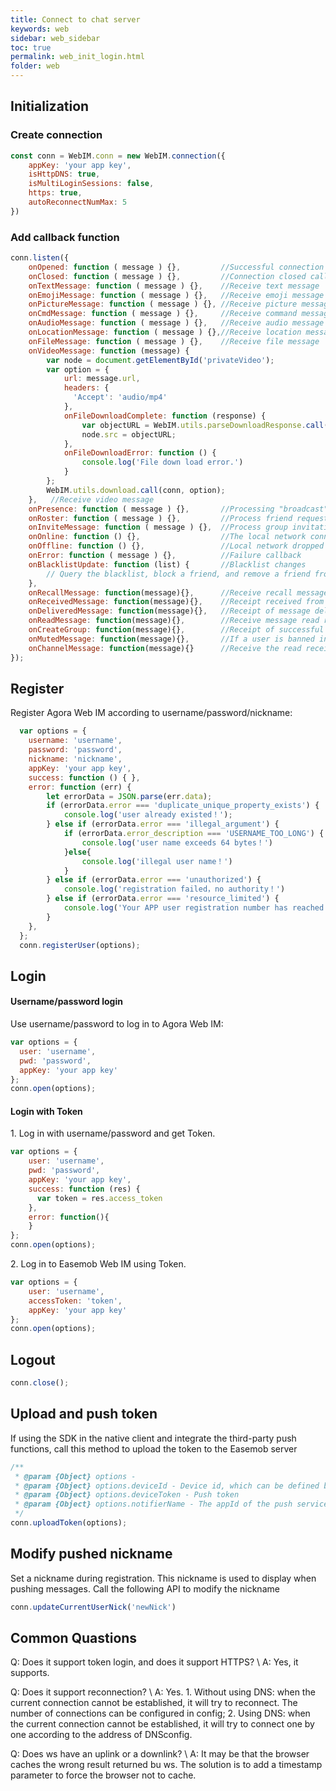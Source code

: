 ```yaml
---
title: Connect to chat server
keywords: web
sidebar: web_sidebar
toc: true
permalink: web_init_login.html
folder: web
---
```


## Initialization 

### Create connection

``` javascript
const conn = WebIM.conn = new WebIM.connection({
    appKey: 'your app key',
    isHttpDNS: true,
    isMultiLoginSessions: false,
    https: true,
    autoReconnectNumMax: 5
})
```

### Add callback function

``` javascript
conn.listen({
    onOpened: function ( message ) {},         //Successful connection callback 
    onClosed: function ( message ) {},         //Connection closed callback 
    onTextMessage: function ( message ) {},    //Receive text message
    onEmojiMessage: function ( message ) {},   //Receive emoji message
    onPictureMessage: function ( message ) {}, //Receive picture message
    onCmdMessage: function ( message ) {},     //Receive command message 
    onAudioMessage: function ( message ) {},   //Receive audio message
    onLocationMessage: function ( message ) {},//Receive location message
    onFileMessage: function ( message ) {},    //Receive file message
    onVideoMessage: function (message) {
        var node = document.getElementById('privateVideo');
        var option = {
            url: message.url,
            headers: {
              'Accept': 'audio/mp4'
            },
            onFileDownloadComplete: function (response) {
                var objectURL = WebIM.utils.parseDownloadResponse.call(conn, response);
                node.src = objectURL;
            },
            onFileDownloadError: function () {
                console.log('File down load error.')
            }
        };
        WebIM.utils.download.call(conn, option);
    },   //Receive video message
    onPresence: function ( message ) {},       //Processing "broadcast" or "publish-subscribe" messages, such as contact subscription requests, processing groups, chat rooms being kicked and disbanded, etc.
    onRoster: function ( message ) {},         //Process friend request
    onInviteMessage: function ( message ) {},  //Process group invitation
    onOnline: function () {},                  //The local network connection is successful
    onOffline: function () {},                 //Local network dropped
    onError: function ( message ) {},          //Failure callback
    onBlacklistUpdate: function (list) {       //Blacklist changes
        // Query the blacklist, block a friend, and remove a friend from the blacklist will call back this function. The list is all the information of the existing friends in the blacklist
    },
    onRecallMessage: function(message){},      //Receive recall message callback
    onReceivedMessage: function(message){},    //Receipt received from message delivery server
    onDeliveredMessage: function(message){},   //Receipt of message delivery to the client
    onReadMessage: function(message){},        //Receive message read receipt
    onCreateGroup: function(message){},        //Receipt of successful group creation (createGroupNew needs to be called)
    onMutedMessage: function(message){},       //If a user is banned in group A, this callback will be sent to group A and the message will not be delivered to other members of the group
    onChannelMessage: function(message){}      //Receive the read receipt of the entire conversation, and the message will be received in this callback when the other party sends a channel ack
});
```

## Register

Register Agora Web IM according to username/password/nickname:

``` javascript
  var options = { 
    username: 'username',
    password: 'password',
    nickname: 'nickname',
    appKey: 'your app key',
    success: function () { },  
    error: function (err) {
        let errorData = JSON.parse(err.data);
        if (errorData.error === 'duplicate_unique_property_exists') {
            console.log('user already existed！');
        } else if (errorData.error === 'illegal_argument') {
            if (errorData.error_description === 'USERNAME_TOO_LONG') {
                console.log('user name exceeds 64 bytes！')
            }else{
                console.log('illegal user name！')
            }
        } else if (errorData.error === 'unauthorized') {
            console.log('registration failed，no authority！')
        } else if (errorData.error === 'resource_limited') {
            console.log('Your APP user registration number has reached the limit, please upgrade to the enterprise version！')
        }
    }, 
  }; 
  conn.registerUser(options);
```

## Login 

#### Username/password login 

Use username/password to log in to Agora Web IM: 

``` javascript
var options = { 
  user: 'username',
  pwd: 'password',
  appKey: 'your app key'
};
conn.open(options);
```

#### Login with Token 

1\. Log in with username/password and get Token. 

``` javascript
var options = {
    user: 'username',
    pwd: 'password',
    appKey: 'your app key',
    success: function (res) {
      var token = res.access_token
    },
    error: function(){
    }
};
conn.open(options);
```

2\. Log in to Easemob Web IM using Token.

``` javascript
var options = {
    user: 'username',
    accessToken: 'token',
    appKey: 'your app key'
};
conn.open(options);
```

## Logout

``` javascript
conn.close();
```

## Upload and push token

If using the SDK in the native client and integrate the third-party push functions, call this method to upload the token to the Easemob server

``` javascript
/**
 * @param {Object} options - 
 * @param {Object} options.deviceId - Device id, which can be defined by yourself, generally used to identify the same device
 * @param {Object} options.deviceToken - Push token
 * @param {Object} options.notifierName - The appId of the push service is senderId for FCM, and “appId+#+AppKey ”for VIVO 
 */
conn.uploadToken(options);
```

## Modify pushed nickname 

Set a nickname during registration. This nickname is used to display when pushing messages. Call the following API to modify the nickname 

``` javascript
conn.updateCurrentUserNick('newNick')
```

## Common Quastions

Q: Does it support token login, and does it support HTTPS? \ 
A: Yes, it supports.

Q: Does it support reconnection? \ 
A:
Yes. 1. Without using DNS: when the current connection cannot be established, it will try to reconnect. The number of connections can be configured in config; 2. Using DNS: when the current connection cannot be established, it will try to connect one by one according to the address of DNSconfig.

Q: Does ws have an uplink or a downlink? \ 
A:
It may be that the browser caches the wrong result returned bu ws. The solution is to add a timestamp parameter to force the browser not to cache. 

